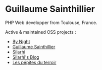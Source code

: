 # Guillaume Sainthillier

PHP Web developper from Toulouse, France.

Active & maintained OSS projects :
* [By Night](https://by-night.fr)
* [Guillaume Sainthillier](https://sainthillier.fr)
* [Silarhi](https://silarhi.fr)
* [Silarhi's Blog](https://blog.silarhi.fr)
* [Les pépites du terroir](https://pepitesduterroir.fr)
